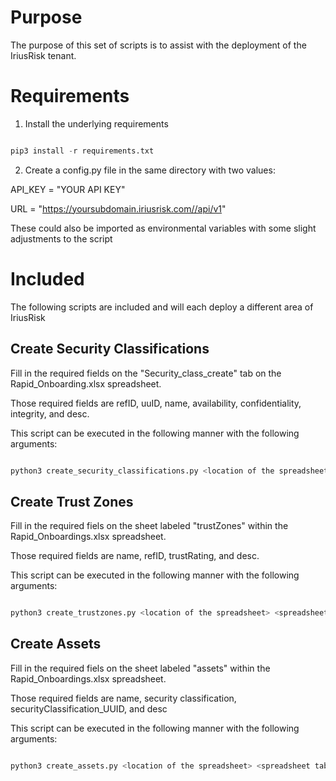 # Purpose 

The purpose of this set of scripts is to assist with the deployment of the IriusRisk tenant. 

# Requirements

1. Install the underlying requirements

```python

pip3 install -r requirements.txt

```

2. Create a config.py file in the same directory with two values: 

API_KEY = "YOUR API KEY"

URL = "https://yoursubdomain.iriusrisk.com//api/v1"

These could also be imported as environmental variables with some slight adjustments to the script


# Included

The following scripts are included and will each deploy a different area of IriusRisk

## Create Security Classifications

Fill in the required fields on the "Security_class_create" tab on the Rapid_Onboarding.xlsx spreadsheet. 

Those required fields are refID, uuID, name, availability, confidentiality, integrity, and desc. 

This script can be executed in the following manner with the following arguments: 

```python

python3 create_security_classifications.py <location of the spreadsheet> <spreadsheet tab>

```

## Create Trust Zones

Fill in the required fiels on the sheet labeled "trustZones" within the Rapid_Onboardings.xlsx spreadsheet.

Those required fields are name, refID, trustRating, and desc.  

This script can be executed in the following manner with the following arguments:

```python

python3 create_trustzones.py <location of the spreadsheet> <spreadsheet tab>

```

## Create Assets

Fill in the required fiels on the sheet labeled "assets" within the Rapid_Onboardings.xlsx spreadsheet.

Those required fields are name, security classification, securityClassification_UUID, and desc 

This script can be executed in the following manner with the following arguments:

```python

python3 create_assets.py <location of the spreadsheet> <spreadsheet tab>

```


